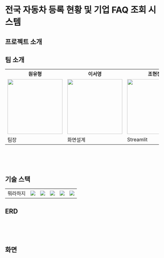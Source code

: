 
전국 자동차 등록 현황 및 기업 FAQ 조회 시스템
=

프로젝트 소개
-


팀 소개
-
<table align=center>
  <tbody>
    <tr>
      <td align=center><b>원유형</b></td>
      <td align=center><b>이서영</b></td>
      <td align=center><b>조현정</b></td>
      <td align=center><b>권석현</b></td>
      <td align=center><b>정소열</b></td>
      <td align=center><b>기한정</b></td>
    </tr>
    <tr>
      <td align="center">
        <div>
          <img src=""width="180px; alt=""/>
        </div>
      </td>
      <td align="center">
        <div>
          <img src="https://github.com/user-attachments/assets/a48bc21e-8ee9-433d-8d22-c36d6b9f407b"width="180px; alt=""/>
        </div>
      </td>
      <td align="center">
        <img src="https://github.com/user-attachments/assets/d6cdc8f7-0e62-4923-adf2-8431355cbca0"width="180px; alt=""/>
      </td>
      <td align="center">
        <img src="https://github.com/user-attachments/assets/eae630f3-986f-4683-8817-f5d28244935a"width="180px; alt=""/>
      </td>
      <td align="center">
        <img src="https://github.com/user-attachments/assets/f51a2779-383a-4aa5-b8d2-bf0a6c79ac13"width="180px; alt=""/>
      </td>
      <td align="center">
        <img src="https://github.com/user-attachments/assets/1a8c3bc8-fa0d-4c5d-9317-a1355490912a"width="180px; alt=""/>
      </td>
    </tr>
    <tr>
     <td> 팀장 </td>
     <td> 화면설계 </td>
     <td> Streamlit </td>
     <td> ERD,DB</td>
     <td> Streamlit </td>
     <td> crawling </td>
    </tr>
    
  </tbody>
</table>
<br><br><br>


기술 스택
- 

<table>
  
  <tr>
    <td>뭐라하지</td>
    <td><img src="https://img.shields.io/badge/Git-F05032?style=flat&logo=Git&logoColor=white"/></td>
    <td><img src="https://img.shields.io/badge/GitHub-181717?style=flat&logo=GitHub&logoColor=white"/></td>
    <td><img src="https://img.shields.io/badge/python-3776AB?style=flat&logo=python&logoColor=white"/></td>
    <td><img src="https://img.shields.io/badge/-Streamlit-FF4B4B?style=flat&logo=streamlit&logoColor=white"/></td>
    <td><img src="https://img.shields.io/badge/mysql-4479A1?style=flat&logo=mysql&logoColor=white"/></td>
  </tr>  
</table>



ERD
-
<img src=""/>
<img src=""/>
<br><br><br>


화면
-
<img src=""/>
<img src=""/>